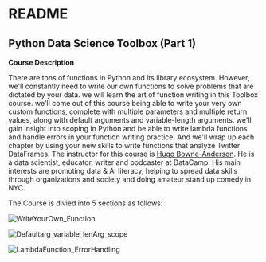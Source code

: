 # README

## **Python Data Science Toolbox (Part 1)**

**Course Description**

There are tons of functions in Python and its library ecosystem. However, we'll constantly need to write our 
own functions to solve problems that are dictated by your data. we will learn the art of function writing in this
Toolbox course. we'll come out of this course being able to write your very own custom functions,
complete with multiple parameters and multiple return values, along with default arguments and variable-length arguments.
we'll gain insight into scoping in Python and be able to write lambda functions and handle errors in your function writing practice.
And we'll wrap up each chapter by using your new skills to write functions that analyze Twitter DataFrames. The instructor for this course is [Hugo Bowne-Anderson](https://www.datacamp.com/instructors/hugobowne).
He is a data scientist, educator, writer and podcaster at DataCamp. His main interests are promoting data 
& AI literacy, helping to spread data skills through organizations and society and doing amateur stand up comedy in NYC.

The Course is divied into 5 sections as follows:

![WriteYourOwn_Function]()

![Defaultarg_variable_lenArg_scope]()

![LambdaFunction_ErrorHandling]()
